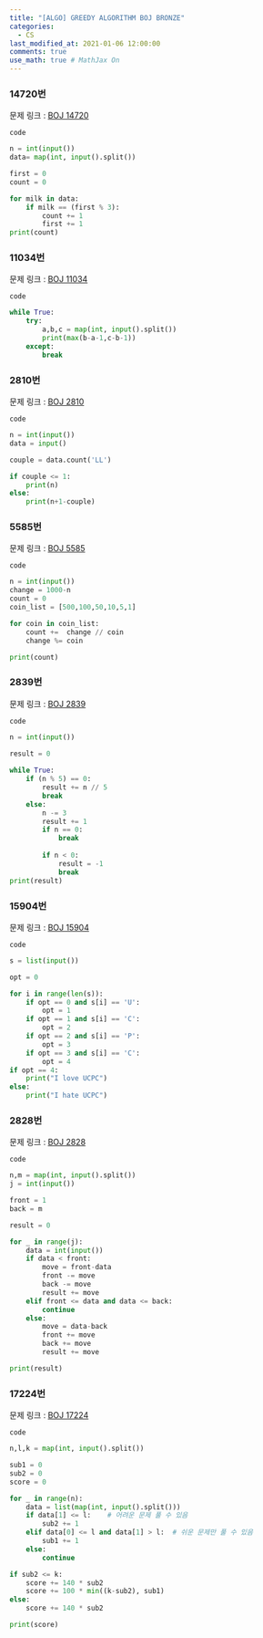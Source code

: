 ```yaml
---
title: "[ALGO] GREEDY ALGORITHM BOJ BRONZE"
categories: 
  - CS
last_modified_at: 2021-01-06 12:00:00
comments: true
use_math: true # MathJax On
---
```


### 14720번
문제 링크 : [BOJ 14720](https://www.acmicpc.net/problem/14720)

`code`
```py
n = int(input())
data= map(int, input().split())

first = 0
count = 0

for milk in data:
	if milk == (first % 3):
		count += 1
		first += 1
print(count)
```

### 11034번
문제 링크 : [BOJ 11034](https://www.acmicpc.net/problem/11034)

`code`
```py
while True:
    try:
        a,b,c = map(int, input().split())
        print(max(b-a-1,c-b-1))
    except:
        break
```

### 2810번
문제 링크 : [BOJ 2810](https://www.acmicpc.net/problem/2810)

`code`
```py
n = int(input())
data = input()

couple = data.count('LL')

if couple <= 1:
    print(n)
else:
    print(n+1-couple)
```

### 5585번
문제 링크 : [BOJ 5585](https://www.acmicpc.net/problem/5585)

`code`
```py
n = int(input())
change = 1000-n
count = 0
coin_list = [500,100,50,10,5,1]

for coin in coin_list:
	count +=  change // coin
	change %= coin

print(count)
```

### 2839번
문제 링크 : [BOJ 2839](https://www.acmicpc.net/problem/2839)

`code`
```py
n = int(input())

result = 0
 
while True:
    if (n % 5) == 0:
        result += n // 5
        break
    else:
        n -= 3
        result += 1
        if n == 0:
            break
       
        if n < 0:
            result = -1
            break
print(result)
```
### 15904번
문제 링크 : [BOJ 15904](https://www.acmicpc.net/problem/15904)

`code`
```py
s = list(input())

opt = 0

for i in range(len(s)):
	if opt == 0 and s[i] == 'U':
		opt = 1
	if opt == 1 and s[i] == 'C':
		opt = 2
	if opt == 2 and s[i] == 'P':
		opt = 3
	if opt == 3 and s[i] == 'C':
		opt = 4
if opt == 4:
	print("I love UCPC")
else:
	print("I hate UCPC")
```

### 2828번
문제 링크 : [BOJ 2828](https://www.acmicpc.net/problem/2828)

`code`
```py
n,m = map(int, input().split())
j = int(input())

front = 1
back = m

result = 0

for _ in range(j):
	data = int(input())
	if data < front:
		move = front-data
		front -= move
		back -= move
		result += move
	elif front <= data and data <= back:
		continue
	else:
		move = data-back
		front += move
		back += move
		result += move

print(result)
```

### 17224번
문제 링크 : [BOJ 17224](https://www.acmicpc.net/problem/17224)

`code`
```py
n,l,k = map(int, input().split())

sub1 = 0
sub2 = 0
score = 0

for _ in range(n):
	data = list(map(int, input().split()))
	if data[1] <= l:	# 어려운 문제 풀 수 있음
		sub2 += 1
	elif data[0] <= l and data[1] > l:	# 쉬운 문제만 풀 수 있음
		sub1 += 1
	else:
		continue

if sub2 <= k:
	score += 140 * sub2
	score += 100 * min((k-sub2), sub1)
else:
	score += 140 * sub2

print(score)
```

